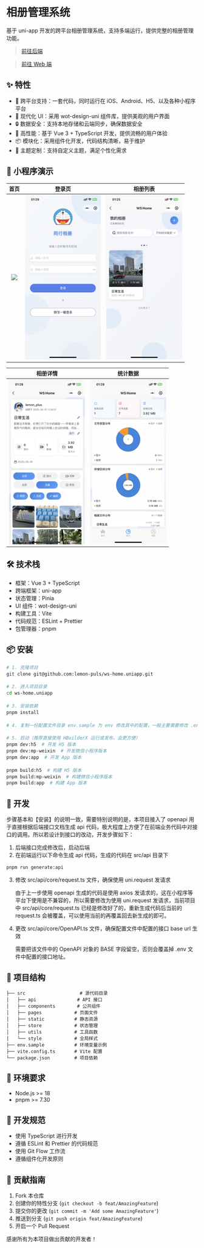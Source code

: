 # 相册管理系统

基于 uni-app 开发的跨平台相册管理系统，支持多端运行，提供完整的相册管理功能。

> [前往后端](https://github.com/lemon-puls/txing-oj-backend)

> [前往 Web 端](https://github.com/lemon-puls/ws-home)

## ✨ 特性

- 📱 跨平台支持：一套代码，同时运行在 iOS、Android、H5、以及各种小程序平台
- 🎨 现代化 UI：采用 wot-design-uni 组件库，提供美观的用户界面
- 🔒 数据安全：支持本地存储和云端同步，确保数据安全
- 🚀 高性能：基于 Vue 3 + TypeScript 开发，提供流畅的用户体验
- 📦 模块化：采用组件化开发，代码结构清晰，易于维护
- 🌈 主题定制：支持自定义主题，满足个性化需求

## 📸 小程序演示

|                      首页                      |                      登录页                      |                      相册列表                      |
| :--------------------------------------------: | :----------------------------------------------: | :------------------------------------------------: |
| <img src="static/imgs/首页.png" width="200" /> | <img src="static/imgs/登录页.png" width="200" /> | <img src="static/imgs/相册列表.png" width="200" /> |

|                      相册详情                      |                      统计数据                      |
| :------------------------------------------------: | :------------------------------------------------: |
| <img src="static/imgs/相册详情.png" width="200" /> | <img src="static/imgs/统计数据.png" width="200" /> |

## 🛠️ 技术栈

- 框架：Vue 3 + TypeScript
- 跨端框架：uni-app
- 状态管理：Pinia
- UI 组件：wot-design-uni
- 构建工具：Vite
- 代码规范：ESLint + Prettier
- 包管理器：pnpm

## 📦 安装

```bash
# 1. 克隆项目
git clone git@github.com:lemon-puls/ws-home.uniapp.git

# 2. 进入项目目录
cd ws-home.uniapp

# 3. 安装依赖
pnpm install

# 4. 复制一份配置文件目录 env.sample 为 env 修改其中的配置，一般主要需要修改 .env 文件中 VITE_SERVER_BASEURL（后端请求地址） 配置即可，如果是小程序的话，注意要填写 appId

# 5. 启动（推荐直接使用 HBuilderX 运行或发布，会更方便）
pnpm dev:h5  # 开发 H5 版本
pnpm dev:mp-weixin  # 开发微信小程序版本
pnpm dev:app  # 开发 App 版本

pnpm build:h5  # 构建 H5 版本
pnpm build:mp-weixin  # 构建微信小程序版本
pnpm build:app  # 构建 App 版本
```

## 🚀 开发

步骤基本和【安装】的说明一致，需要特别说明的是，本项目接入了 openapi 用于直接根据后端接口文档生成 api 代码，极大程度上方便了在前端业务代码中对接口的调用。所以若设计到接口的改动，开发步骤如下：

1. 后端接口完成修改后，启动后端
2. 在前端运行以下命令生成 api 代码，生成的代码在 src/api 目录下

```bash
pnpm run generate:api
```

3. 修改 src/api/core/request.ts 文件，确保使用 uni.request 发请求

   由于上一步使用 openapi 生成的代码是使用 axios 发请求的，这在小程序等平台下使用是不兼容的，所以需要修改为使用 uni.request 发请求，当前项目中 src/api/core/request.ts 已经是修改好了的，重新生成代码后当前的 request.ts 会被覆盖，可以使用当前的再覆盖回去新生成的即可。

4. 更改 src/api/core/OpenAPI.ts 文件，确保配置文件中配置的接口 base url 生效

   需要把该文件中的 OpenAPI 对象的 BASE 字段留空，否则会覆盖掉 .env 文件中配置的接口地址。

## 📁 项目结构

```
├── src                    # 源代码目录
│   ├── api               # API 接口
│   ├── components        # 公共组件
│   ├── pages            # 页面文件
│   ├── static           # 静态资源
│   ├── store            # 状态管理
│   ├── utils            # 工具函数
│   └── style            # 全局样式
├── env.sample           # 环境变量示例
├── vite.config.ts       # Vite 配置
└── package.json         # 项目依赖
```

## 🔧 环境要求

- Node.js >= 18
- pnpm >= 7.30

## 📝 开发规范

- 使用 TypeScript 进行开发
- 遵循 ESLint 和 Prettier 的代码规范
- 使用 Git Flow 工作流
- 遵循组件化开发原则

## 🤝 贡献指南

1. Fork 本仓库
2. 创建你的特性分支 (`git checkout -b feat/AmazingFeature`)
3. 提交你的更改 (`git commit -m 'Add some AmazingFeature'`)
4. 推送到分支 (`git push origin feat/AmazingFeature`)
5. 开启一个 Pull Request

感谢所有为本项目做出贡献的开发者！
